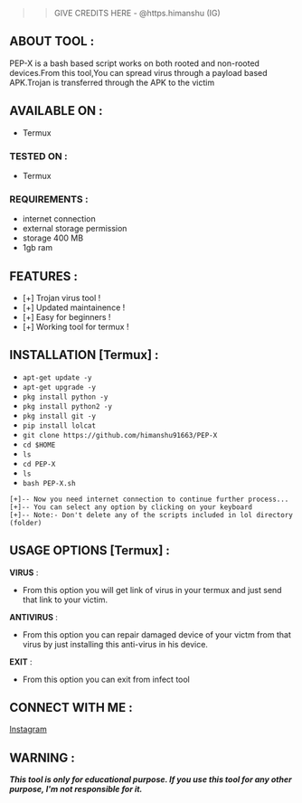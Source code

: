 >> GIVE CREDITS HERE - @https.himanshu (IG)

## ABOUT TOOL :

PEP-X is a bash based script works on both rooted and non-rooted devices.From this tool,You can spread virus through a payload based APK.Trojan is transferred through the APK to the victim

## AVAILABLE ON :

* Termux

### TESTED ON :

* Termux

### REQUIREMENTS :
* internet connection
* external storage permission
* storage 400 MB
* 1gb ram

## FEATURES :
* [+] Trojan virus tool !
* [+] Updated maintainence !
* [+] Easy for beginners !
* [+] Working tool for termux !

## INSTALLATION [Termux] :

* `apt-get update -y`
* `apt-get upgrade -y`
* `pkg install python -y`
* `pkg install python2 -y`
* `pkg install git -y`
* `pip install lolcat`
* `git clone https://github.com/himanshu91663/PEP-X`
* `cd $HOME`
* `ls`
* `cd PEP-X`
* `ls`
* `bash PEP-X.sh`
```
[+]-- Now you need internet connection to continue further process...
[+]-- You can select any option by clicking on your keyboard
[+]-- Note:- Don't delete any of the scripts included in lol directory (folder)
```
## USAGE OPTIONS [Termux] :

__VIRUS__ :
- From this option you will get link of virus in your termux and just send that link to your victim.

__ANTIVIRUS__ :
- From this option you can repair damaged device of your victm from that virus by just installing this anti-virus in his device.

__EXIT__ :
- From this option you can exit from infect tool 


## CONNECT WITH ME :

[Instagram](https://instagram.com/https.himanshu?igshid=YmMyMTA2M2Y=)

## WARNING : 
***This tool is only for educational purpose. If you use this tool for any other purpose, I'm not responsible for it.***
